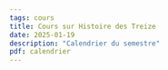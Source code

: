 ```yaml
---
tags: cours
title: Cours sur Histoire des Treize
date: 2025-01-19
description: "Calendrier du semestre"
pdf: calendrier
---
```

